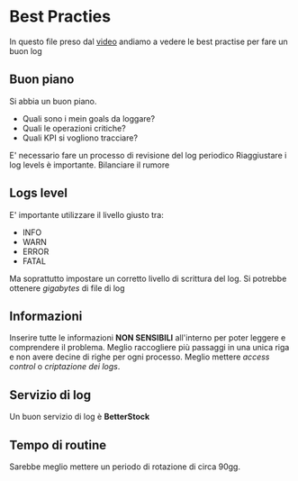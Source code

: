 # Best Practies

In questo file preso dal [video](https://www.youtube.com/watch?v=I2mWnh66Bkg) andiamo a vedere le best practise per fare un buon log

## Buon piano

Si abbia un buon piano.

- Quali sono i mein goals da loggare?
- Quali le operazioni critiche?
- Quali KPI si vogliono tracciare?

E' necessario fare un processo di revisione del log periodico
Riaggiustare i log levels è importante.
Bilanciare il rumore

## Logs level

E' importante utilizzare il livello giusto tra:

- INFO
- WARN
- ERROR
- FATAL

Ma soprattutto impostare un corretto livello di scrittura del log.
Si potrebbe ottenere _gigabytes_ di file di log

## Informazioni

Inserire tutte le informazioni **NON SENSIBILI** all'interno per poter leggere e comprendere il problema.
Meglio raccogliere più passaggi in una unica riga e non avere decine di righe per ogni processo.
Meglio mettere _access control_ o _criptazione dei logs_.

## Servizio di log

Un buon servizio di log è **BetterStock**

## Tempo di routine

Sarebbe meglio mettere un periodo di rotazione di circa 90gg.
